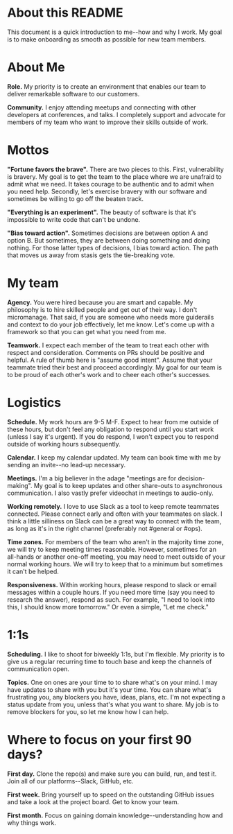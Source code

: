 # About this README
This document is a quick introduction to me--how and why I work. My goal is to make onboarding as smooth as possible for new team members.

# About Me
**Role.**
My priority is to create an environment that enables our team to deliver remarkable software to our customers.

**Community.**
I enjoy attending meetups and connecting with other developers at conferences, and talks. I completely support and advocate for members of my team who want to improve their skills outside of work.

# Mottos
**"Fortune favors the brave".**
There are two pieces to this. First, vulnerability is bravery. My goal is to get the team to the place where we are unafraid to admit what we need. It takes courage to be authentic and to admit when you need help. Secondly, let's exercise bravery with our software and sometimes be willing to go off the beaten track.

**"Everything is an experiment".**
 The beauty of software is that it's impossible to write code that can't be undone.

**"Bias toward action".**
Sometimes decisions are between option A and option B. But sometimes, they are between doing something and doing nothing. For those latter types of decisions, I bias toward action. The path that moves us away from stasis gets the tie-breaking vote.

# My team
**Agency.**
You were hired because you are smart and capable. My philosophy is to hire skilled people and get out of their way. I don't micromanage. That said, if you are someone who needs more guiderails and context to do your job effectively, let me know. Let's come up with a framework so that you can get what you need from me.

**Teamwork.**
I expect each member of the team to treat each other with respect and consideration. Comments on PRs should be positive and helpful. A rule of thumb here is "assume good intent". Assume that your teammate tried their best and proceed accordingly. My goal for our team is to be proud of each other's work and to cheer each other's successes.

# Logistics
**Schedule.**
My work hours are 9-5 M-F. Expect to hear from me outside of these hours, but don't feel any obligation to respond until you start work (unless I say it's urgent). If you do respond, I won't expect you to respond outside of working hours subsequently.

**Calendar.**
I keep my calendar updated. My team can book time with me by sending an invite--no lead-up necessary.

**Meetings.**
I'm a big believer in the adage "meetings are for decision-making". My goal is to keep updates and other share-outs to asynchronous communication. I also vastly prefer videochat in meetings to audio-only.

**Working remotely.**
I love to use Slack as a tool to keep remote teammates connected. Please connect early and often with your teammates on slack. I think a little silliness on Slack can be a great way to connect with the team, as long as it's in the right channel (preferably not #general or #ops).

**Time zones.**
For members of the team who aren't in the majority time zone, we will try to keep meeting times reasonable. However, sometimes for an all-hands or another one-off meeting, you may need to meet outside of your normal working hours. We will try to keep that to a minimum but sometimes it can't be helped.

**Responsiveness.**
Within working hours, please respond to slack or email messages within a couple hours. If you need more time (say you need to research the answer), respond as such. For example, "I need to look into this, I should know more tomorrow." Or even a simple, "Let me check."

# 1:1s
**Scheduling.**
I like to shoot for biweekly 1:1s, but I'm flexible. My priority is to give us a regular recurring time to touch base and keep the channels of communication open.

**Topics.**
One on ones are your time to to share what's on your mind. I may have updates to share with you but it's your time. You can share what's frustrating you, any blockers you have, ideas, plans, etc. I'm not expecting a status update from you, unless that's what you want to share. My job is to remove blockers for you, so let me know how I can help.

# Where to focus on your first 90 days?
**First day.**
Clone the repo(s) and make sure you can build, run, and test it. Join all of our platforms--Slack, GitHub, etc.

**First week.**
Bring yourself up to speed on the outstanding GitHub issues and take a look at the project board. Get to know your team.

**First month.**
Focus on gaining domain knowledge--understanding how and why things work.
